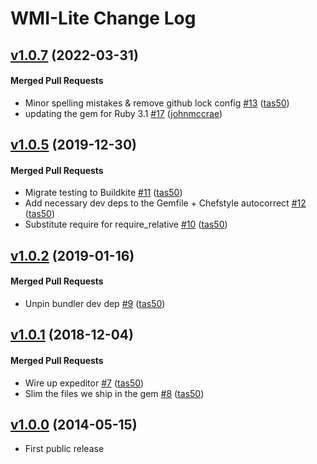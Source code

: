 # WMI-Lite  Change Log

<!-- latest_release -->
<!-- latest_release -->
<!-- release_rollup -->
<!-- release_rollup -->

<!-- latest_stable_release -->
## [v1.0.7](https://github.com/chef/wmi-lite/tree/v1.0.7) (2022-03-31)

#### Merged Pull Requests
- Minor spelling mistakes &amp; remove github lock config [#13](https://github.com/chef/wmi-lite/pull/13) ([tas50](https://github.com/tas50))
- updating the gem for Ruby 3.1 [#17](https://github.com/chef/wmi-lite/pull/17) ([johnmccrae](https://github.com/johnmccrae))
<!-- latest_stable_release -->

## [v1.0.5](https://github.com/chef/wmi-lite/tree/v1.0.5) (2019-12-30)

#### Merged Pull Requests
- Migrate testing to Buildkite [#11](https://github.com/chef/wmi-lite/pull/11) ([tas50](https://github.com/tas50))
- Add necessary dev deps to the Gemfile + Chefstyle autocorrect [#12](https://github.com/chef/wmi-lite/pull/12) ([tas50](https://github.com/tas50))
- Substitute require for require_relative [#10](https://github.com/chef/wmi-lite/pull/10) ([tas50](https://github.com/tas50))

## [v1.0.2](https://github.com/chef/wmi-lite/tree/v1.0.2) (2019-01-16)

#### Merged Pull Requests
- Unpin bundler dev dep [#9](https://github.com/chef/wmi-lite/pull/9) ([tas50](https://github.com/tas50))

## [v1.0.1](https://github.com/chef/wmi-lite/tree/v1.0.1) (2018-12-04)

#### Merged Pull Requests
- Wire up expeditor [#7](https://github.com/chef/wmi-lite/pull/7) ([tas50](https://github.com/tas50))
- Slim the files we ship in the gem [#8](https://github.com/chef/wmi-lite/pull/8) ([tas50](https://github.com/tas50))

## [v1.0.0](https://github.com/chef/wmi-lite/tree/v1.0.0) (2014-05-15)
- First public release